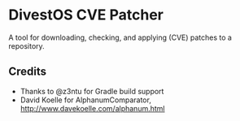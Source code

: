 DivestOS CVE Patcher
====================

A tool for downloading, checking, and applying (CVE) patches to a repository.


Credits
-------
- Thanks to @z3ntu for Gradle build support
- David Koelle for AlphanumComparator, http://www.davekoelle.com/alphanum.html
